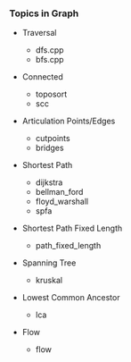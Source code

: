 ### Topics in Graph

- Traversal
    + dfs.cpp
    + bfs.cpp

- Connected
    + toposort
    + scc

- Articulation Points/Edges
    + cutpoints
    + bridges

- Shortest Path
    + dijkstra
    + bellman\_ford
    + floyd\_warshall
    + spfa

- Shortest Path Fixed Length
    + path\_fixed\_length

- Spanning Tree
    + kruskal

- Lowest Common Ancestor
    + lca
    
- Flow
    + flow
